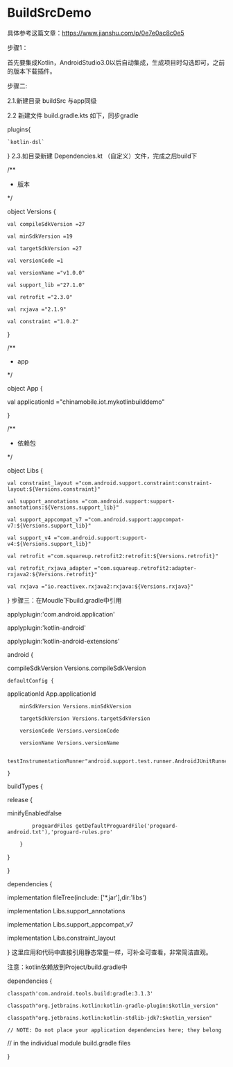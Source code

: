 # BuildSrcDemo
具体参考这篇文章：https://www.jianshu.com/p/0e7e0ac8c0e5

步骤1：

首先要集成Kotlin，AndroidStudio3.0以后自动集成，生成项目时勾选即可，之前的版本下载插件。

步骤二:

2.1.新建目录 buildSrc 与app同级




2.2 新建文件 build.gradle.kts 如下，同步gradle




plugins{

    `kotlin-dsl`

}
2.3.如目录新建 Dependencies.kt （自定义）文件，完成之后build下

/**

* 版本

*/

object Versions {

    val compileSdkVersion =27

    val minSdkVersion =19

    val targetSdkVersion =27

    val versionCode =1

    val versionName ="v1.0.0"

    val support_lib ="27.1.0"

    val retrofit ="2.3.0"

    val rxjava ="2.1.9"

    val constraint ="1.0.2"

}

/**

* app

*/

object App {

val applicationId ="chinamobile.iot.mykotlinbuilddemo"

}

/**

* 依赖包

*/

object Libs {

    val constraint_layout ="com.android.support.constraint:constraint-layout:${Versions.constraint}"

    val support_annotations ="com.android.support:support-annotations:${Versions.support_lib}"

    val support_appcompat_v7 ="com.android.support:appcompat-v7:${Versions.support_lib}"

    val support_v4 ="com.android.support:support-v4:${Versions.support_lib}"

    val retrofit ="com.squareup.retrofit2:retrofit:${Versions.retrofit}"

    val retrofit_rxjava_adapter ="com.squareup.retrofit2:adapter-rxjava2:${Versions.retrofit}"

    val rxjava ="io.reactivex.rxjava2:rxjava:${Versions.rxjava}"

}
步骤三：在Moudle下build.gradle中引用

applyplugin:'com.android.application'

applyplugin:'kotlin-android'

applyplugin:'kotlin-android-extensions'

android {

compileSdkVersion Versions.compileSdkVersion

    defaultConfig {

applicationId App.applicationId

        minSdkVersion Versions.minSdkVersion

        targetSdkVersion Versions.targetSdkVersion

        versionCode Versions.versionCode

        versionName Versions.versionName

        testInstrumentationRunner"android.support.test.runner.AndroidJUnitRunner"

    }

buildTypes {

release {

minifyEnabledfalse

            proguardFiles getDefaultProguardFile('proguard-android.txt'),'proguard-rules.pro'

        }

}

}

dependencies {

implementation fileTree(include: ['*.jar'],dir:'libs')

implementation Libs.support_annotations

implementation Libs.support_appcompat_v7

implementation Libs.constraint_layout

}
这里应用和代码中直接引用静态常量一样，可补全可查看，非常简洁直观。

注意：kotlin依赖放到Project/build.gradle中

dependencies {

    classpath'com.android.tools.build:gradle:3.1.3'

    classpath"org.jetbrains.kotlin:kotlin-gradle-plugin:$kotlin_version"

    classpath"org.jetbrains.kotlin:kotlin-stdlib-jdk7:$kotlin_version"

    // NOTE: Do not place your application dependencies here; they belong

// in the individual module build.gradle files

}
